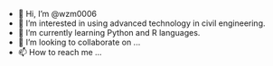 - 👋 Hi, I’m @wzm0006
- 👀 I’m interested in using advanced technology in civil engineering.
- 🌱 I’m currently learning Python and R languages.
- 💞️ I’m looking to collaborate on ...
- 📫 How to reach me ...

<!---
wzm0006/wzm0006 is a ✨ special ✨ repository because its `README.md` (this file) appears on your GitHub profile.
You can click the Preview link to take a look at your changes.
--->

